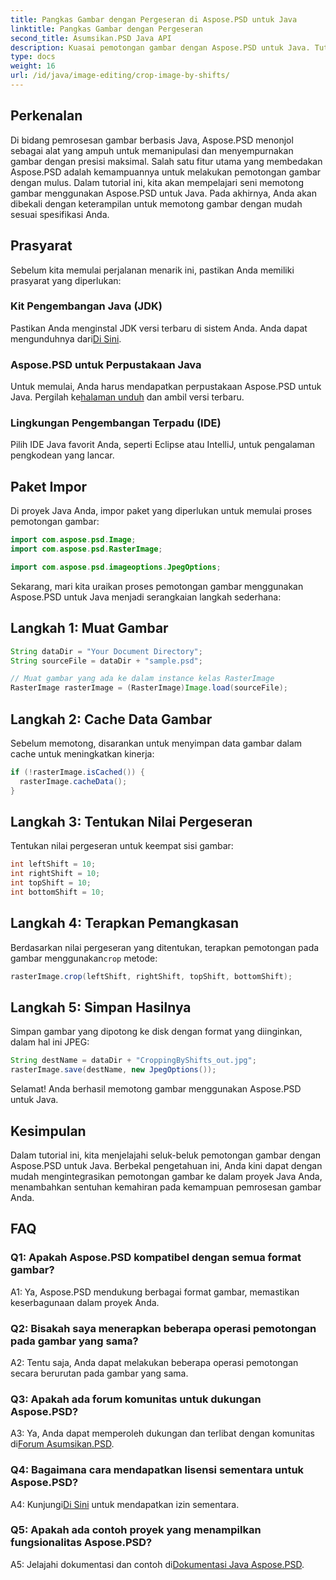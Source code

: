 ```yaml
---
title: Pangkas Gambar dengan Pergeseran di Aspose.PSD untuk Java
linktitle: Pangkas Gambar dengan Pergeseran
second_title: Asumsikan.PSD Java API
description: Kuasai pemotongan gambar dengan Aspose.PSD untuk Java. Tutorial komprehensif untuk manipulasi gambar tanpa hambatan.
type: docs
weight: 16
url: /id/java/image-editing/crop-image-by-shifts/
---
```

## Perkenalan

Di bidang pemrosesan gambar berbasis Java, Aspose.PSD menonjol sebagai alat yang ampuh untuk memanipulasi dan menyempurnakan gambar dengan presisi maksimal. Salah satu fitur utama yang membedakan Aspose.PSD adalah kemampuannya untuk melakukan pemotongan gambar dengan mulus. Dalam tutorial ini, kita akan mempelajari seni memotong gambar menggunakan Aspose.PSD untuk Java. Pada akhirnya, Anda akan dibekali dengan keterampilan untuk memotong gambar dengan mudah sesuai spesifikasi Anda.

## Prasyarat

Sebelum kita memulai perjalanan menarik ini, pastikan Anda memiliki prasyarat yang diperlukan:

### Kit Pengembangan Java (JDK)

 Pastikan Anda menginstal JDK versi terbaru di sistem Anda. Anda dapat mengunduhnya dari[Di Sini](https://www.oracle.com/java/technologies/javase-downloads.html).

### Aspose.PSD untuk Perpustakaan Java

 Untuk memulai, Anda harus mendapatkan perpustakaan Aspose.PSD untuk Java. Pergilah ke[halaman unduh](https://releases.aspose.com/psd/java/) dan ambil versi terbaru.

### Lingkungan Pengembangan Terpadu (IDE)

Pilih IDE Java favorit Anda, seperti Eclipse atau IntelliJ, untuk pengalaman pengkodean yang lancar.

## Paket Impor

Di proyek Java Anda, impor paket yang diperlukan untuk memulai proses pemotongan gambar:

```java
import com.aspose.psd.Image;
import com.aspose.psd.RasterImage;

import com.aspose.psd.imageoptions.JpegOptions;
```

Sekarang, mari kita uraikan proses pemotongan gambar menggunakan Aspose.PSD untuk Java menjadi serangkaian langkah sederhana:

## Langkah 1: Muat Gambar

```java
String dataDir = "Your Document Directory";
String sourceFile = dataDir + "sample.psd";

// Muat gambar yang ada ke dalam instance kelas RasterImage
RasterImage rasterImage = (RasterImage)Image.load(sourceFile);
```

## Langkah 2: Cache Data Gambar

Sebelum memotong, disarankan untuk menyimpan data gambar dalam cache untuk meningkatkan kinerja:

```java
if (!rasterImage.isCached()) {
  rasterImage.cacheData();
}
```

## Langkah 3: Tentukan Nilai Pergeseran

Tentukan nilai pergeseran untuk keempat sisi gambar:

```java
int leftShift = 10;
int rightShift = 10;
int topShift = 10;
int bottomShift = 10;
```

## Langkah 4: Terapkan Pemangkasan

 Berdasarkan nilai pergeseran yang ditentukan, terapkan pemotongan pada gambar menggunakan`crop` metode:

```java
rasterImage.crop(leftShift, rightShift, topShift, bottomShift);
```

## Langkah 5: Simpan Hasilnya

Simpan gambar yang dipotong ke disk dengan format yang diinginkan, dalam hal ini JPEG:

```java
String destName = dataDir + "CroppingByShifts_out.jpg";
rasterImage.save(destName, new JpegOptions());
```

Selamat! Anda berhasil memotong gambar menggunakan Aspose.PSD untuk Java.

## Kesimpulan

Dalam tutorial ini, kita menjelajahi seluk-beluk pemotongan gambar dengan Aspose.PSD untuk Java. Berbekal pengetahuan ini, Anda kini dapat dengan mudah mengintegrasikan pemotongan gambar ke dalam proyek Java Anda, menambahkan sentuhan kemahiran pada kemampuan pemrosesan gambar Anda.

## FAQ

### Q1: Apakah Aspose.PSD kompatibel dengan semua format gambar?

A1: Ya, Aspose.PSD mendukung berbagai format gambar, memastikan keserbagunaan dalam proyek Anda.

### Q2: Bisakah saya menerapkan beberapa operasi pemotongan pada gambar yang sama?

A2: Tentu saja, Anda dapat melakukan beberapa operasi pemotongan secara berurutan pada gambar yang sama.

### Q3: Apakah ada forum komunitas untuk dukungan Aspose.PSD?

 A3: Ya, Anda dapat memperoleh dukungan dan terlibat dengan komunitas di[Forum Asumsikan.PSD](https://forum.aspose.com/c/psd/34).

### Q4: Bagaimana cara mendapatkan lisensi sementara untuk Aspose.PSD?

 A4: Kunjungi[Di Sini](https://purchase.aspose.com/temporary-license/) untuk mendapatkan izin sementara.

### Q5: Apakah ada contoh proyek yang menampilkan fungsionalitas Aspose.PSD?

 A5: Jelajahi dokumentasi dan contoh di[Dokumentasi Java Aspose.PSD](https://reference.aspose.com/psd/java/).
